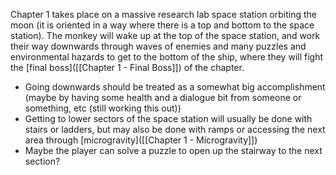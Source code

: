 
Chapter 1 takes place on a massive research lab space station orbiting the moon (it is oriented in a way where there is a top and bottom to the space station). The monkey will wake up at the top of the space station, and work their way downwards through waves of enemies and many puzzles and environmental hazards to get to the bottom of the ship, where they will fight the [final boss]([[Chapter 1 - Final Boss]]) of the chapter.

- Going downwards should be treated as a somewhat big accomplishment (maybe by having some health and a dialogue bit from someone or something, etc (still working this out))
- Getting to lower sectors of the space station will usually be done with stairs or ladders, but may also be done with ramps or accessing the next area through [microgravity]([[Chapter 1 - Microgravity]])
- Maybe the player can solve a puzzle to open up the stairway to the next section?